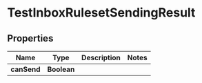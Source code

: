 

# TestInboxRulesetSendingResult


## Properties

| Name | Type | Description | Notes |
|------------ | ------------- | ------------- | -------------|
|**canSend** | **Boolean** |  |  |



